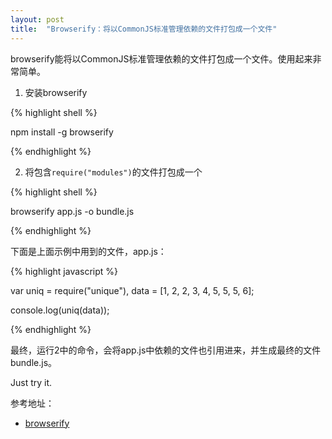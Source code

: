 ```yaml
---
layout: post
title:  "Browserify：将以CommonJS标准管理依赖的文件打包成一个文件"
---
```


browserify能将以CommonJS标准管理依赖的文件打包成一个文件。使用起来非常简单。

1. 安装browserify

{% highlight shell %}

npm install -g browserify

{% endhighlight %}

2. 将包含``require("modules")``的文件打包成一个

{% highlight shell %}

browserify app.js -o bundle.js

{% endhighlight %}

下面是上面示例中用到的文件，app.js：

{% highlight javascript %}

var uniq = require("unique"),
    data = [1, 2, 2, 3, 4, 5, 5, 5, 6];

console.log(uniq(data));

{% endhighlight %}

最终，运行2中的命令，会将app.js中依赖的文件也引用进来，并生成最终的文件bundle.js。

Just try it.


参考地址：

- [browserify](http://browserify.org/)

